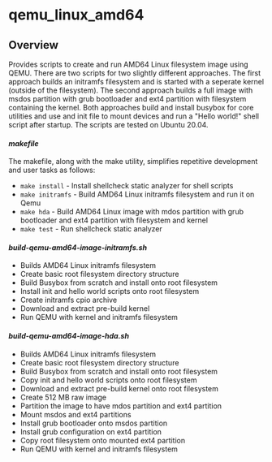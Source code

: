 # qemu_linux_amd64

## Overview
Provides scripts to create and run AMD64 Linux filesystem image using QEMU. There are two scripts for two slightly different approaches. The first approach builds an initramfs filesystem and is started with a seperate kernel (outside of the filesystem). The second approach builds a full image with msdos partition with grub bootloader and ext4 partition with filesystem containing the kernel. Both approaches build and install busybox for core utilities and use and init file to mount devices and run a "Hello world!" shell script after startup. The scripts are tested on Ubuntu 20.04.

#### _makefile_
The makefile, along with the make utility, simplifies repetitive development and user tasks as follows:
* `make install`   - Install shellcheck static analyzer for shell scripts
* `make initramfs` - Build AMD64 Linux initramfs filesystem and run it on Qemu
* `make hda`       - Build AMD64 Linux image with mdos partition with grub bootloader and ext4 partition with filesystem and kernel
* `make test`      - Run shellcheck static analyzer

#### _build-qemu-amd64-image-initramfs.sh_
 - Builds AMD64 Linux initramfs filesystem
 - Create basic root filesystem directory structure
 - Build Busybox from scratch and install onto root filesystem
 - Install init and hello world scripts onto root filesystem
 - Create initramfs cpio archive
 - Download and extract pre-build kernel
 - Run QEMU with kernel and initramfs filesystem

#### _build-qemu-amd64-image-hda.sh_
 - Builds AMD64 Linux initramfs filesystem
 - Create basic root filesystem directory structure
 - Build Busybox from scratch and install onto root filesystem
 - Copy init and hello world scripts onto root filesystem
 - Download and extract pre-build kernel onto root filesystem 
 - Create 512 MB raw image
 - Partition the image to have mdos partition and ext4 partition
 - Mount msdos and ext4 partitions
 - Install grub bootloader onto msdos partition
 - Install grub configuration on ext4 partition
 - Copy root filesystem onto mounted ext4 partition
 - Run QEMU with kernel and initramfs filesystem
